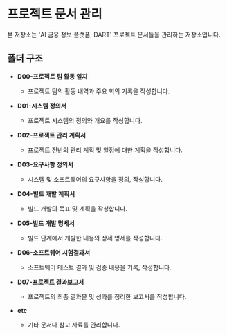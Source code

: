 # 프로젝트 문서 관리

본 저장소는 'AI 금융 정보 플랫폼, DART' 프로젝트 문서들을 관리하는 저장소입니다.

## 폴더 구조

- **D00-프로젝트 팀 활동 일지**

  - 프로젝트 팀의 활동 내역과 주요 회의 기록을 작성합니다.

- **D01-시스템 정의서**

  - 프로젝트 시스템의 정의와 개요를 작성합니다.

- **D02-프로젝트 관리 계획서**

  - 프로젝트 전반의 관리 계획 및 일정에 대한 계획을 작성합니다.

- **D03-요구사항 정의서**

  - 시스템 및 소프트웨어의 요구사항을 정의, 작성합니다.

- **D04-빌드 개발 계획서**

  - 빌드 개발의 목표 및 계획을 작성합니다.

- **D05-빌드 개발 명세서**

  - 빌드 단계에서 개발한 내용의 상세 명세를 작성합니다.

- **D06-소프트웨어 시험결과서**

  - 소프트웨어 테스트 결과 및 검증 내용을 기록, 작성합니다.

- **D07-프로젝트 결과보고서**

  - 프로젝트의 최종 결과물 및 성과를 정리한 보고서를 작성합니다.

- **etc**
  - 기타 문서나 참고 자료를 관리합니다.
